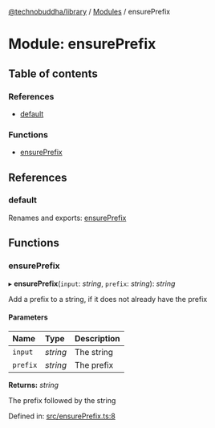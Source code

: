 [@technobuddha/library](../..) / [Modules](../Modules.md) / ensurePrefix

# Module: ensurePrefix

## Table of contents

### References

- [default](ensureprefix.md#default)

### Functions

- [ensurePrefix](ensureprefix.md#ensureprefix)

## References

### default

Renames and exports: [ensurePrefix](ensureprefix.md#ensureprefix)

## Functions

### ensurePrefix

▸ **ensurePrefix**(`input`: *string*, `prefix`: *string*): *string*

Add a prefix to a string, if it does not already have the prefix

#### Parameters

| Name | Type | Description |
| :------ | :------ | :------ |
| `input` | *string* | The string |
| `prefix` | *string* | The prefix |

**Returns:** *string*

The prefix followed by the string

Defined in: [src/ensurePrefix.ts:8](../src/ensurePrefix.ts#L8)
